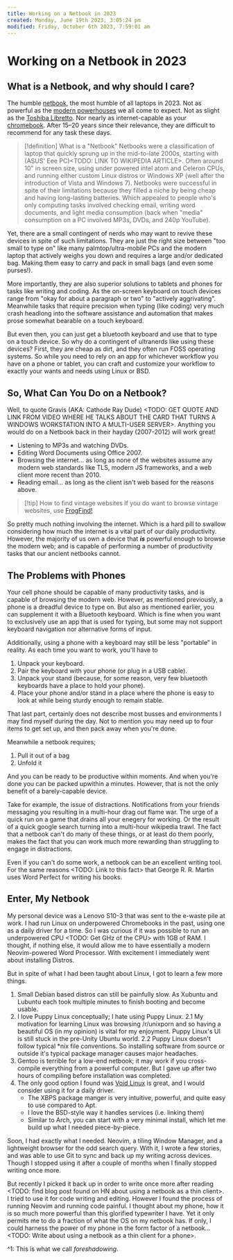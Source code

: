 ```yaml
---
title: Working on a Netbook in 2023
created: Monday, June 19th 2023, 3:05:24 pm
modified: Friday, October 6th 2023, 7:59:01 am
---
```

# Working on a Netbook in 2023

## What is a Netbook, and why should I care?
The humble [netbook](https://en.wikipedia.org/wiki/Netbook), the most humble of all laptops in 2023. Not as powerful as the [modern powerhouses](https://www.tomshardware.com/reviews/macbook-pro-14-16-m2-pro-max-2023) we all come to expect. Not as slight as the [Toshiba Libretto](https://www.theverge.com/2013/8/2/4566062/status-symbols-toshiba-libretto). Nor nearly as internet-capable as your [chromebook](https://en.wikipedia.org/wiki/Chromebook#Chromebase). After 15–20 years since their relevance, they are difficult to recommend for any task these days.

> [!definition] What is a "Netbook"
> Netbooks were a classification of laptop that quickly sprung up in the mid-to-late 2000s, starting with (ASUS' Eee PC)<TODO: LINK TO WIKIPEDIA ARTICLE>. Often around 10" in screen size, using under powered intel atom and Celeron CPUs, and running either custom Linux distros or Windows XP (well after the introduction of Vista and Windows 7). Netbooks were successful in spite of their limitations because they filled a niche by being cheap and having long-lasting batteries. Which appealed to people who's only computing tasks involved checking email, writing word documents, and light media consumption (back when "media" consumption on a PC involved MP3s, DVDs, and 240p YouTube).

Yet, there are a small contingent of nerds who may want to revive these devices in spite of such limitations. They are just the right size between "too small to type on" like many palmtop/ultra-mobile PCs and the modern laptop that actively weighs you down and requires a large and/or dedicated bag. Making them easy to carry and pack in small bags (and even some purses!). 

More importantly, they are also superior solutions to tablets and phones for tasks like writing and coding. As the on-screen keyboard on touch devices range from "okay for about a paragraph or two" to "actively aggrivating". Meanwhile tasks that require precision when typing (like coding) very much crash headlong into the software assistance and automation that makes prose somewhat bearable on a touch keyboard. 

But even then, you can just get a bluetooth keyboard and use that to type on a touch device. So why do a contingent of ultranerds like using these devices? First, they are cheap as dirt, and they often run FOSS operating systems. So while you need to rely on an app for whichever workflow you have on a phone or tablet, you can craft and customize your workflow to exactly your wants and needs using Linux or BSD.

## So, What Can You Do on a Netbook?

Well, to quote Gravis (AKA: Cathode Ray Dude) <TODO: GET QUOTE AND LINK FROM VIDEO WHERE HE TALKS ABOUT THE CARD THAT TURNS A WINDOWS WORKSTATION INTO A MULTI-USER SERVER>. Anything you would do on a Netbook back in their hayday (2007-2012) will work great!

- Listening to MP3s and watching DVDs.
- Editing Word Documents using Office 2007.
- Browsing the internet… as long as none of the websites assume any modern web standards like TLS, modern JS frameworks, and a web client more recent than 2010.
- Reading email… as long as the client isn't web based for the reasons above.

> [!tip] How to find vintage websites
> If you do want to browse vintage websites, use [FrogFind!](https://www.frogfind.com/)

So pretty much nothing involving the internet. Which is a hard pill to swallow considering how much the internet is a vital part of our daily productivity. However, the majority of us own a device that ***is*** powerful enough to browse the modern web; and is capable of performing a number of productivity tasks that our ancient netbooks cannot.

## The Problems with Phones

Your cell phone should be capable of many productivity tasks, and is capable of browsing the modern web. However, as mentioned previously, a phone is a dreadful device to type on. But also as mentioned earlier, you can supplement it with a Bluetooth keyboard. Which is fine when you want to exclusively use an app that is used for typing, but some may not support keyboard navigation nor alternative forms of input.

Additionally, using a phone with a keyboard may still be less "portable" in reality. As each time you want to work, you'll have to

1) Unpack your keyboard.
2) Pair the keyboard with your phone (or plug in a USB cable).
3) Unpack your stand (because, for some reason, very few bluetooth keyboards have a place to hold your phone).
4) Place your phone and/or stand in a place where the phone is easy to look at while being sturdy enough to remain stable.

That last part, certainly does not describe most busses and environments I may find myself during the day. Not to mention you may need up to four items to get set up, and then pack away when you're done.

Meanwhile a netbook requires;
1) Pull it out of a bag
2) Unfold it

And you can be ready to be productive within moments. And when you're done you can be packed upwithin a minutes. However, that is not the only benefit of a barely-capable device.

Take for example, the issue of distractions. Notifications from your friends messaging you resulting in a multi-hour drag out flame war. The urge of a quick run on a game that drains all your enegery for working. Or the result of a quick google search turning into a multi-hour wikipedia trawl. The fact that a netbook can't do many of these things, or at least do them poorly, makes the fact that you can work much more rewarding than struggling to engage in distractions.

Even if you can't do some work, a netbook can be an excellent writing tool. For the same reasons <TODO: Link to this fact> that George R. R. Martin uses Word Perfect for writing his books.

## Enter, My Netbook

My personal device was a Lenovo S10-3 that was sent to the e-waste pile at work. I had run Linux on underpowered Chromebooks in the past, using one as a daily driver for a time. So I was curious if it was possible to run an underpowered CPU <TODO: Get GHz of the CPU> with 1GB of RAM. I thought, if nothing else, it would allow me to have essentially a modern Neovim-powered Word Processor. With excitement I immediately went about installing Distros.

But in spite of what I had been taught about Linux, I got to learn a few more things.
1) Small Debian based distros can still be painfully slow. As Xubuntu and Lubuntu each took multiple minutes to finish booting and become usable.
2) I love Puppy Linux conceptually; I hate using Puppy Linux.
	2.1 My motivation for learning Linux was browsing /r/unixporn and so having a beautiful OS (in my opinion) is vital for my enjoyment. Puppy Linux's UI is still stuck in the pre-Unity Ubuntu world.
	2.2 Puppy Linux doesn't follow typical \*nix file conventions. So installing software from source or outside it's typical package manager causes major headaches.
3) Gentoo is terrible for a low-end netbook; it may work if you cross-compile everything from a powerful computer. But I gave up after two hours of compiling before installation was completed.
4) The only good option I found was [Void Linux](private/Netbook/Void%20Linux.md) is great, and I would consider using it for a daily driver.
	- The XBPS package manger is very intuitive, powerful, and quite easy to use compared to Apt.
	- I love the BSD-style way it handles services (i.e. linking them)
	- Similar to Arch, you can start with a very minimal install, which let me build up what I needed piece-by-piece.

Soon, I had exactly what I needed. Neovim, a tiling Window Manager, and a lightweight browser for the odd search query. With it, I wrote a few stories, and was able to use Git to sync and back up my writing across devices. Though I stopped using it after a couple of months when I finally stopped writing once more. 

But recently I picked it back up in order to write once more after reading <TODO: find blog post found on HN about using a netbook as a thin client>. I tried to use it for code writing and editing. However I found the process of running Neovim and running code painful. I thought about my phone, how it is so much more powerful than this glorified typewriter I have. Yet it only permits me to do a fraction of what the OS on my netbook has. If only, I could harness the power of my phone in the form factor of a netbook... <TODO: Write about using a netbook as a thin client for a phone>.

^1: This is what we call *foreshadowing*.
